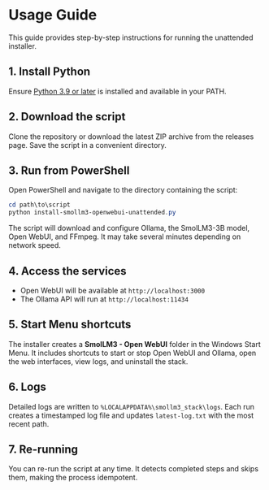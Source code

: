 # Usage Guide

This guide provides step-by-step instructions for running the unattended installer.

## 1. Install Python
Ensure [Python 3.9 or later](https://www.python.org/downloads/) is installed and available in your PATH.

## 2. Download the script
Clone the repository or download the latest ZIP archive from the releases page. Save the script in a convenient directory.

## 3. Run from PowerShell
Open PowerShell and navigate to the directory containing the script:

```powershell
cd path\to\script
python install-smollm3-openwebui-unattended.py
```

The script will download and configure Ollama, the SmolLM3-3B model, Open WebUI, and FFmpeg. It may take several minutes depending on network speed.

## 4. Access the services
- Open WebUI will be available at `http://localhost:3000`
- The Ollama API will run at `http://localhost:11434`

## 5. Start Menu shortcuts
The installer creates a **SmolLM3 - Open WebUI** folder in the Windows Start Menu. It includes shortcuts to start or stop Open WebUI and Ollama, open the web interfaces, view logs, and uninstall the stack.

## 6. Logs
Detailed logs are written to `%LOCALAPPDATA%\smollm3_stack\logs`. Each run creates a timestamped log file and updates `latest-log.txt` with the most recent path.

## 7. Re-running
You can re-run the script at any time. It detects completed steps and skips them, making the process idempotent.
